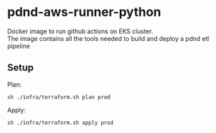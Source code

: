 # pdnd-aws-runner-python

Docker image to run github actions on EKS cluster.<br>
The image contains all the tools needed to build and deploy a pdnd etl pipeline

## Setup
Plan:
```shell script
sh ./infra/terraform.sh plan prod
```
Apply:
```
sh ./infra/terraform.sh apply prod
```